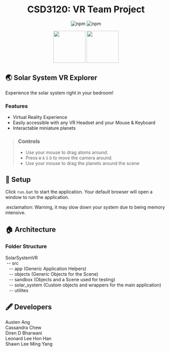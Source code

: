 <h1 align="center">
	CSD3120: VR Team Project
</h1>

<p align="center">
	<img alt="npm" src="https://img.shields.io/npm/v/npm?label=npm&style=for-the-badge">
	<img alt="npm" src="https://img.shields.io/npm/v/webpack?label=webpack&style=for-the-badge">
</p>

<p align="center">
	<img src="https://upload.wikimedia.org/wikipedia/commons/4/4c/Typescript_logo_2020.svg" width="100" height="100">
	<img src="https://www.babylonjs.com/assets/logo-babylonjs-social-twitter.png" width ="100" height="100">
</p>

## :earth_asia: Solar System VR Explorer
Experience the solar system right in your bedroom!

<h3>  Features </h3>
	
 - Virtual Reality Experience
 - Easily accessible with any VR Headset and your Mouse & Keyboard
 - Interactable miniature planets

<blockquote>
	<h3>  Controls</h3>
	
 - Use your mouse to drag atoms around.
 - Press `W` `A` `S` `D` to move the camera around.
 - Use your mouse to drag the planets around the scene
</blockquote>

## :hammer: Setup

Click `run.bat` to start the application.
Your default browser will open a window to run the application.

<p align="left">
	:exclamation: Warning, it may slow down your system due to being memory intensive.
</p>

## :house: Architecture

<p>
<h3> Folder Structure </h3>
SolarSystemVR <br/>
	&nbsp-- src <br/>
  &nbsp&nbsp -- app (Generic Application Helpers) <br/>
  &nbsp&nbsp -- objects (Generic Objects for the Scene) <br/>
  &nbsp&nbsp -- sandbox (Objects and a Scene used for testing) <br/>
  &nbsp&nbsp -- solar_system (Custom objects and wrappers for the main application) <br/>
  &nbsp&nbsp -- utilites
</p>

## :fountain_pen: Developers

<p>
	Austen Ang <br/>		
	Cassandra Chew <br/>
	Diren D Bharwani <br/>
	Leonard Lee Hon Han <br/>
	Shawn Lee Ming Yang
</p>

